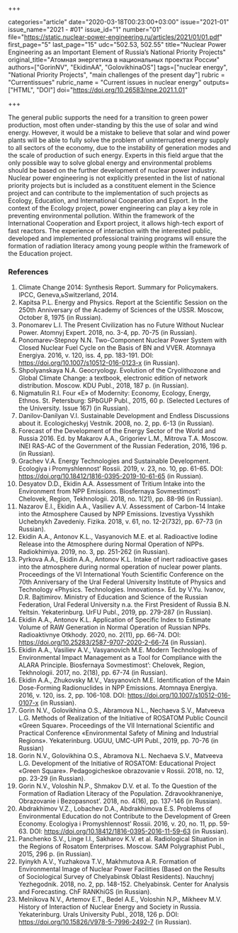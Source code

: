 +++

categories="article"
date="2020-03-18T00:23:00+03:00"
issue="2021-01"
issue_name="2021 - #01"
issue_id="1"
number="01"
file="https://static.nuclear-power-engineering.ru/articles/2021/01/01.pdf"
first_page="5"
last_page="15"
udc="502.53, 502.55"
title="Nuclear Power Engineering as an Important Element of Russia’s National Priority Projects"
original_title="Атомная энергетика в национальных проектах России"
authors=["GorinNV", "EkidinAA", "GolovikhinaOS"]
tags=["nuclear energy", "National Priority Projects", "main challenges of the present day"]
rubric = "Сurrentissues"
rubric_name = "Current issues in nuclear energy"
outputs=["HTML", "DOI"]
doi="https://doi.org/10.26583/npe.2021.1.01"

+++

The general public supports the need for a transition to green power production, most often under-standing by this the use of solar and wind energy. However, it would be a mistake to believe that solar and wind power plants will be able to fully solve the problem of uninterrupted energy supply to all sectors of the economy, due to the instability of generation modes and the scale of production of such energy. Experts in this field argue that the only possible way to solve global energy and environmental problems should be based on the further development of nuclear power industry. Nuclear power engineering is not explicitly presented in the list of national priority projects but is included as a constituent element in the Science project and can contribute to the implementation of such projects as Ecology, Education, and International Cooperation and Export. In the context of the Ecology project, power engineering can play a key role in preventing environmental pollution. Within the framework of the International Cooperation and Export project, it allows high-tech export of fast reactors. The experience of interaction with the interested public, developed and implemented professional training programs will ensure the formation of radiation literacy among young people within the framework of the Education project.

### References

1. Climate Change 2014: Synthesis Report. Summary for Policymakers. IPCC, Geneva,ьSwitzerland, 2014.
2. Kapitsa P.L. Energy and Physics. Report at the Scientific Session on the 250th Anniversary of the Academy of Sciences of the USSR. Moscow, October 8, 1975 (in Russian).
3. Ponomarev L.I. The Present Civilization has no Future Without Nuclear Power. Atomnyj Expert. 2018, no. 3-4, pp. 70-75 (in Russian).
4. Ponomarev-Stepnoy N.N. Two-Component Nuclear Power System with Closed Nuclear Fuel Cycle on the Basis of BN and VVER. Atomnaya Energiya. 2016, v. 120, iss. 4, pp. 183-191. DOI: https://doi.org/10.1007/s10512-016-0123-x (in Russian).
5. Shpolyanskaya N.A. Geocryology. Evolution of the Cryolithozone and Global Climate Change: a textbook, electronic edition of network distribution. Moscow. KDU Publ., 2018, 187 p. (in Russian).
6. Nigmatulin R.I. Four «E» of Modernity: Economy, Ecology, Energy, Ethnos. St. Petersburg: SPbGUP Publ., 2015, 60 p. (Selected Lectures of the University. Issue 167) (in Russian).
7. Danilov-Danilyan V.I. Sustainable Development and Endless Discussions about it. Ecologicheskyj Vestnik. 2008, no. 2, pp. 6-13 (in Russian).
8. Forecast of the Development of the Energy Sector of the World and Russia 2016. Ed. by Makarov A.A., Grigoriev L.M., Mitrova T.A. Moscow. INEI RAS-AC of the Government of the Russian Federation, 2016, 196 p. (in Russian).
9. Grachev V.A. Energy Technologies and Sustainable Development. Ecologiya i Promyshlennost’ Rossii. 2019, v. 23, no. 10, pp. 61-65. DOI: https://doi.org/10.18412/1816-0395-2019-10-61-65 (in Russian).
10. Desyatov D.D., Ekidin A.A. Assessment of Tritium Intake into the Environment from NPP Emissions. Biosfernaya Sovmestimost’: Chelovek, Region, Tekhnologii. 2018, no. 1(21), pp. 88-96 (in Russian).
11. Nazarov E.I., Ekidin A.A., Vasiliev A.V. Assessment of Carbon-14 Intake into the Atmosphere Caused by NPP Emissions. Izvestiya Vysshikh Uchebnykh Zavedeniy. Fizika. 2018, v. 61, no. 12-2(732), pp. 67-73 (in Russian).
12. Ekidin A.A., Antonov K.L., Vasyanovich M.E. et al. Radioactive Iodine Release into the Atmosphere during Normal Operation of NPPs. Radiokhimiya. 2019, no. 3, pp. 251-262 (in Russian).
13. Pyrkova A.A., Ekidin A.A., Antonov K.L. Intake of inert radioactive gases into the atmosphere during normal operation of nuclear power plants. Proceedings of the VI International Youth Scientific Conference on the 70th Anniversary of the Ural Federal University Institute of Physics and Technology «Physics. Technologies. Innovations». Ed. by V.Yu. Ivanov, D.R. Bajtimirov. Ministry of Education and Science of the Russian Federation, Ural Federal University n.a. the First President of Russia B.N. Yeltsin. Yekaterinburg. UrFU Publ., 2019, pp. 279-287 (in Russian).
14. Ekidin A.A., Antonov K.L. Application of Specific Index to Estimate Volume of RAW Generation in Normal Operation of Russian NPPs. Radioaktivnye Otkhody. 2020, no. 2(11), pp. 66-74. DOI: https://doi.org/10.25283/2587-9707-2020-2-66-74 (in Russian).
15. Ekidin A.A., Vasiliev A.V., Vasyanovich M.E. Modern Technologies of Environmental Impact Management as a Tool for Compliance with the ALARA Principle. Biosfernaya Sovmestimost’: Chelovek, Region, Tekhnologii. 2017, no. 2(18), pp. 67-74 (in Russian).
16. Ekidin A.A., Zhukovsky M.V., Vasyanovich M.E. Identification of the Main Dose-Forming Radionuclides in NPP Emissions. Atomnaya Energiya. 2016, v. 120, iss. 2, pp. 106-108. DOI: https://doi.org/10.1007/s10512-016-0107-x (in Russian).
17. Gorin N.V., Golovikhina O.S., Abramova N.L., Nechaeva S.V., Matveeva L.G. Methods of Realization of the Initiative of ROSATOM Public Council «Green Square». Proceedings of the VII International Scientific and Practical Conference «Environmental Safety of Mining and Industrial Regions». Yekaterinburg. UGUU, UMC-UPI Publ., 2019, pp. 70-76 (in Russian)
18. Gorin N.V., Golovikhina O.S., Abramova N.L. Nechaeva S.V., Matveeva L.G. Development of the Initiative of ROSATOM: Educational Project «Green Square». Pedagogicheskoe obrazovanie v Rossii. 2018, no. 12, pp. 23-29 (in Russian).
19. Gorin N.V., Voloshin N.P., Shmakov D.V. et al. To the Question of the Formation of Radiation Literacy of the Population. Zdravookhraneniye, Obrazovanie i Bezopasnost’. 2018, no. 4(16), pp. 137-146 (in Russian).
20. Abdrakhimov V.Z., Lobachev D.A., Abdrakhimova E.S. Problems of Environmental Education do not Contribute to the Development of Green Economy. Ecologiya i Promyshlennost’ Rossii. 2016, v. 20, no. 11, pp. 59-63. DOI: https://doi.org/10.18412/1816-0395-2016-11-59-63 (in Russian).
21. Panchenko S.V., Linge I.I., Sakharov K.V. et al. Radiological Situation in the Regions of Rosatom Enterprises. Moscow. SAM Polygraphist Publ., 2015, 296 p. (in Russian).
22. Ilyinykh A.V., Yuzhakova T.V., Makhmutova A.R. Formation of Environmental Image of Nuclear Power Facilities (Based on the Results of Sociological Survey of Chelyabinsk Oblast Residents). Nauchnyj Yezhegodnik. 2018, no. 2, pp. 148-152. Chelyabinsk. Center for Analysis and Forecasting. ChF RANKhiGS (in Russian).
23. Melnikova N.V., Artemov E.T., Bedel A.E., Voloshin N.P., Mikheev M.V. History of Interaction of Nuclear Energy and Society in Russia. Yekaterinburg. Urals University Publ., 2018, 126 p. DOI: https://doi.org/10.15826/V978-5-7996-2492-7 (in Russian).